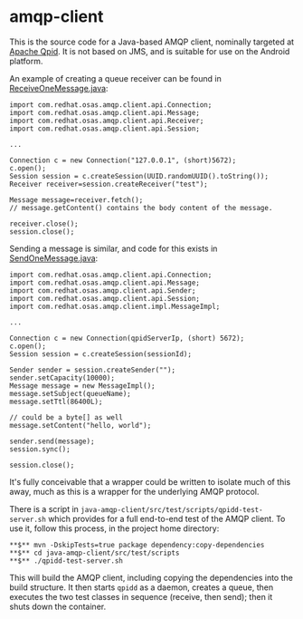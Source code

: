 amqp-client
===========

This is the source code for a Java-based AMQP client, nominally targeted at
[Apache Qpid](http://qpid.apache.org). It is not based on JMS, and is suitable for use
on the Android platform.

An example of creating a queue receiver can be found in
[ReceiveOneMessage.java](https://github.com/jottinger/amqp-client/blob/master/java-amqp-client/src/test/java/com/redhat/osas/amqp/client/ReceiveOneMessage.java):

    import com.redhat.osas.amqp.client.api.Connection;
    import com.redhat.osas.amqp.client.api.Message;
    import com.redhat.osas.amqp.client.api.Receiver;
    import com.redhat.osas.amqp.client.api.Session;

    ...

    Connection c = new Connection("127.0.0.1", (short)5672);
    c.open();
    Session session = c.createSession(UUID.randomUUID().toString());
    Receiver receiver=session.createReceiver("test");

    Message message=receiver.fetch();
    // message.getContent() contains the body content of the message.

    receiver.close();
    session.close();

Sending a message is similar, and code for this exists in
[SendOneMessage.java](https://github.com/jottinger/amqp-client/blob/master/java-amqp-client/src/test/java/com/redhat/osas/amqp/client/SendOneMessage.java):

    import com.redhat.osas.amqp.client.api.Connection;
    import com.redhat.osas.amqp.client.api.Message;
    import com.redhat.osas.amqp.client.api.Sender;
    import com.redhat.osas.amqp.client.api.Session;
    import com.redhat.osas.amqp.client.impl.MessageImpl;

    ...

    Connection c = new Connection(qpidServerIp, (short) 5672);
    c.open();
    Session session = c.createSession(sessionId);

    Sender sender = session.createSender("");
    sender.setCapacity(10000);
    Message message = new MessageImpl();
    message.setSubject(queueName);
    message.setTtl(86400L);

    // could be a byte[] as well
    message.setContent("hello, world");

    sender.send(message);
    session.sync();

    session.close();

It's fully conceivable that a wrapper could be written to isolate much of this away, much as this is
a wrapper for the underlying AMQP protocol.

There is a script in `java-amqp-client/src/test/scripts/qpidd-test-server.sh` which provides for a full
end-to-end test of the AMQP client. To use it, follow this process, in the project home directory:

    **$** mvn -DskipTests=true package dependency:copy-dependencies
    **$** cd java-amqp-client/src/test/scripts
    **$** ./qpidd-test-server.sh

This will build the AMQP client, including copying the dependencies into the build structure. It then
starts `qpidd` as a daemon, creates a queue, then executes the two test classes in sequence (receive,
then send); then it shuts down the container.